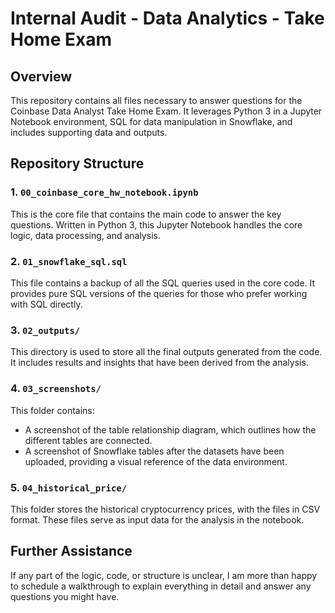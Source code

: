 # Internal Audit - Data Analytics - Take Home Exam

## Overview
This repository contains all files necessary to answer questions for the Coinbase Data Analyst Take Home Exam. It leverages Python 3 in a Jupyter Notebook environment, SQL for data manipulation in Snowflake, and includes supporting data and outputs.

## Repository Structure

### 1. `00_coinbase_core_hw_notebook.ipynb`
This is the core file that contains the main code to answer the key questions. Written in Python 3, this Jupyter Notebook handles the core logic, data processing, and analysis.

### 2. `01_snowflake_sql.sql`
This file contains a backup of all the SQL queries used in the core code. It provides pure SQL versions of the queries for those who prefer working with SQL directly.

### 3. `02_outputs/`
This directory is used to store all the final outputs generated from the code. It includes results and insights that have been derived from the analysis.

### 4. `03_screenshots/`
This folder contains:
- A screenshot of the table relationship diagram, which outlines how the different tables are connected.
- A screenshot of Snowflake tables after the datasets have been uploaded, providing a visual reference of the data environment.

### 5. `04_historical_price/`
This folder stores the historical cryptocurrency prices, with the files in CSV format. These files serve as input data for the analysis in the notebook.

## Further Assistance
If any part of the logic, code, or structure is unclear, I am more than happy to schedule a walkthrough to explain everything in detail and answer any questions you might have.
